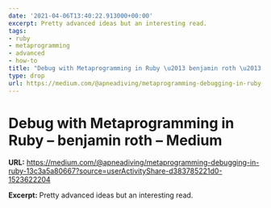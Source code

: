 ```yaml
---
date: '2021-04-06T13:40:22.913000+00:00'
excerpt: Pretty advanced ideas but an interesting read.
tags:
- ruby
- metaprogramming
- advanced
- how-to
title: "Debug with Metaprogramming in Ruby \u2013 benjamin roth \u2013 Medium"
type: drop
url: https://medium.com/@apneadiving/metaprogramming-debugging-in-ruby-13c3a5a80667?source=userActivityShare-d383785221d0-1523622204
---
```


# Debug with Metaprogramming in Ruby – benjamin roth – Medium

**URL:** https://medium.com/@apneadiving/metaprogramming-debugging-in-ruby-13c3a5a80667?source=userActivityShare-d383785221d0-1523622204

**Excerpt:** Pretty advanced ideas but an interesting read.
